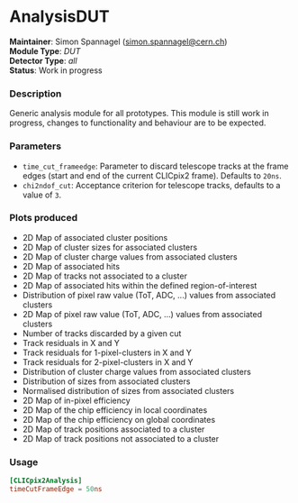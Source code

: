 # AnalysisDUT
**Maintainer**: Simon Spannagel (<simon.spannagel@cern.ch>)  
**Module Type**: *DUT*  
**Detector Type**: *all*  
**Status**: Work in progress

### Description
Generic analysis module for all prototypes. This module is still work in progress, changes to functionality and behaviour are to be expected.

### Parameters
* `time_cut_frameedge`: Parameter to discard telescope tracks at the frame edges (start and end of the current CLICpix2 frame). Defaults to `20ns`.
* `chi2ndof_cut`: Acceptance criterion for telescope tracks, defaults to a value of `3`.

### Plots produced
* 2D Map of associated cluster positions
* 2D Map of cluster sizes for associated clusters
* 2D Map of cluster charge values from associated clusters
* 2D Map of associated hits
* 2D Map of tracks not associated to a cluster
* 2D Map of associated hits within the defined region-of-interest
* Distribution of pixel raw value (ToT, ADC, ...) values from associated clusters
* 2D Map of pixel raw value (ToT, ADC, ...) values from associated clusters
* Number of tracks discarded by a given cut
* Track residuals in X and Y
* Track residuals for 1-pixel-clusters in X and Y
* Track residuals for 2-pixel-clusters in X and Y
* Distribution of cluster charge values from associated clusters
* Distribution of sizes from associated clusters
* Normalised distribution of sizes from associated clusters
* 2D Map of in-pixel efficiency
* 2D Map of the chip efficiency in local coordinates
* 2D Map of the chip efficiency on global coordinates
* 2D Map of track positions associated to a cluster
* 2D Map of track positions not associated to a cluster

### Usage
```toml
[CLICpix2Analysis]
timeCutFrameEdge = 50ns
```
